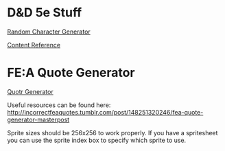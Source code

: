 # D&D 5e Stuff

[Random Character Generator](dnd/dnd-char-gen.html)

[Content Reference](dnd/dnd-reference.html)

# FE:A Quote Generator

[Quotr Generator](fea-quote-gen/fea-quote-gen.html)

Useful resources can be found here: http://incorrectfeaquotes.tumblr.com/post/148251320246/fea-quote-generator-masterpost

Sprite sizes should be 256x256 to work properly. If you have a spritesheet you can use the sprite index box to specify which sprite to use.